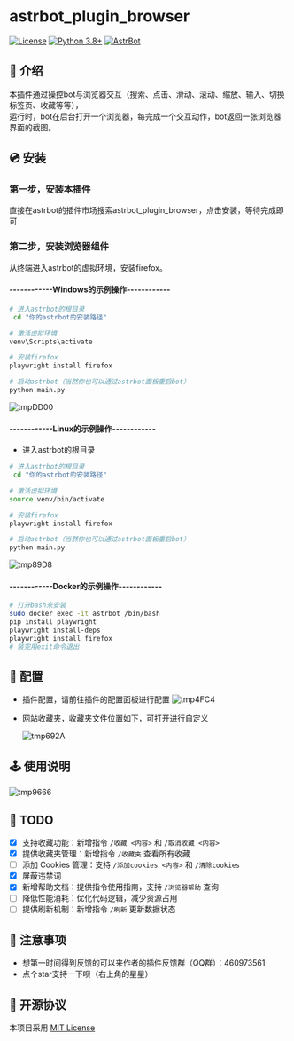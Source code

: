 # astrbot_plugin_browser

[![License](https://img.shields.io/badge/License-MIT-green.svg)](https://opensource.org/licenses/MIT)
[![Python 3.8+](https://img.shields.io/badge/Python-3.8%2B-blue.svg)](https://www.python.org/)
[![AstrBot](https://img.shields.io/badge/AstrBot-3.4%2B-orange.svg)](https://github.com/Soulter/AstrBot)

## 🤝 介绍

本插件通过操控bot与浏览器交互（搜索、点击、滑动、滚动、缩放、输入、切换标签页、收藏等等），  
运行时，bot在后台打开一个浏览器，每完成一个交互动作，bot返回一张浏览器界面的截图。

## 💿 安装

### 第一步，安装本插件

直接在astrbot的插件市场搜索astrbot_plugin_browser，点击安装，等待完成即可

### 第二步，安装浏览器组件

从终端进入astrbot的虚拟环境，安装firefox。

#### ------------Windows的示例操作------------

```bash
# 进入astrbot的根目录
 cd "你的astrbot的安装路径"  

# 激活虚拟环境
venv\Scripts\activate

# 安装firefox
playwright install firefox

# 启动astrbot（当然你也可以通过astrbot面板重启bot）
python main.py
```

![tmpDD00](https://github.com/user-attachments/assets/72bf743c-792a-48ed-8848-58ff0cfe82cf)

#### ------------Linux的示例操作------------

- 进入astrbot的根目录

```bash
# 进入astrbot的根目录
 cd "你的astrbot的安装路径"  

# 激活虚拟环境
source venv/bin/activate

# 安装firefox
playwright install firefox

# 启动astrbot（当然你也可以通过astrbot面板重启bot）
python main.py
```

![tmp89D8](https://github.com/user-attachments/assets/1461c5f4-a918-4930-8ca7-b3a4701bf74c)

#### ------------Docker的示例操作------------

```bash
# 打开bash来安装
sudo docker exec -it astrbot /bin/bash
pip install playwright
playwright install-deps
playwright install firefox
# 装完用exit命令退出
```

## 🤝 配置

- 插件配置，请前往插件的配置面板进行配置
![tmp4FC4](https://github.com/user-attachments/assets/913a1c41-4be6-4b48-b4e8-5f16bc452a1c)

- 网站收藏夹，收藏夹文件位置如下，可打开进行自定义

  ![tmp692A](https://github.com/user-attachments/assets/d809f0f4-308f-4ad2-a555-e79ac72f3154)

## 🕹️ 使用说明

![tmp9666](https://github.com/user-attachments/assets/8d5f44de-1683-47b6-aa2b-4ea4665ed4d8)

## 🤝 TODO  

- [x] 支持收藏功能：新增指令 `/收藏 <内容>` 和 `/取消收藏 <内容>`
- [x] 提供收藏夹管理：新增指令 `/收藏夹` 查看所有收藏
- [ ] 添加 Cookies 管理：支持 `/添加cookies <内容>` 和 `/清除cookies`
- [x] 屏蔽违禁词
- [x] 新增帮助文档：提供指令使用指南，支持 `/浏览器帮助` 查询
- [ ] 降低性能消耗：优化代码逻辑，减少资源占用
- [ ] 提供刷新机制：新增指令 `/刷新` 更新数据状态

## 📌 注意事项

- 想第一时间得到反馈的可以来作者的插件反馈群（QQ群）：460973561
- 点个star支持一下呗（右上角的星星）

## 📜 开源协议

本项目采用 [MIT License](LICENSE)
